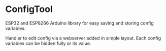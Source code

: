 # ConfigTool
ESP32 and ESP8266 Arduino library for easy saving and storing config variables.

Handler to edit config via a webserver added in simple layout.
Each config variables can be hidden fully or its value.
